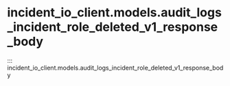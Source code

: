 # incident_io_client.models.audit_logs_incident_role_deleted_v1_response_body

::: incident_io_client.models.audit_logs_incident_role_deleted_v1_response_body